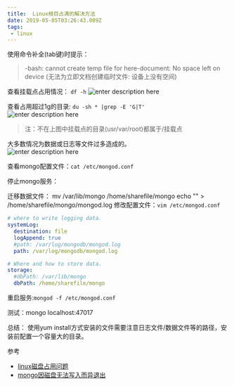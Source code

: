 ```yaml
---
title:  Linux根目占满的解决方法
date: 2019-05-05T03:26:43.089Z
tags: 
 - linux
---
```



使用命令补全(tab键)时提示：
>-bash: cannot create temp file for here-document: No space left on device
(无法为立即文档创建临时文件: 设备上没有空间)

查看挂载点占用情况：
`df -h`
![enter description here](https://i.loli.net/2019/05/05/5cce5839406f5.jpg)

  

查看占用超过1g的目录:
`du -sh * |grep -E 'G|T'`  
![enter description here](https://i.loli.net/2019/05/05/5cce639bdd203.jpg)

>注：不在上图中挂载点的目录(usr/var/root)都属于/挂载点 

大多数情况为数据或日志等文件过多造成的。  
![enter description here](https://i.loli.net/2019/05/05/5cce641f9412a.jpg)


查看mongo配置文件：`cat /etc/mongod.conf`

停止mongo服务：

迁移数据文件：
mv /var/lib/mongo /home/sharefile/mongo 
echo "" > /home/sharefile/mongo/mongod.log
修改配置文件：`vim /etc/mongod.conf`
```yaml
# where to write logging data.
systemLog:
  destination: file
  logAppend: true
  #path: /var/log/mongodb/mongod.log
  path: /var/log/mongodb/mongod.log

# Where and how to store data.
storage:
  #dbPath: /var/lib/mongo
  dbPath: /home/sharefile/mongo
```
重启服务:`mongod -f /etc/mongod.conf`

测试：mongo localhost:47017


总结：
使用yum install方式安装的文件需要注意日志文件/数据文件等的路径，安装前配置一个容量大的目录。


参考  
- [linux磁盘占用问题](https://blog.csdn.net/nciasd/article/details/51497817)
- [mongo因磁盘无法写入而异退出](https://github.com/smile365/blog/blob/master/start-mongod-failed.md)
